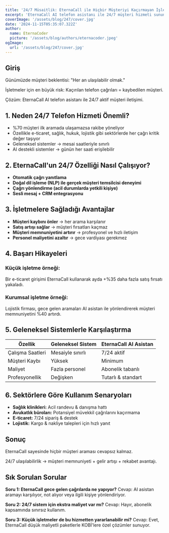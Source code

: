 ```yaml
---
title: '24/7 Müsaitlik: EternaCall ile Hiçbir Müşteriyi Kaçırmayan İşletmeler'
excerpt: 'EternaCall AI telefon asistanı ile 24/7 müşteri hizmeti sunun. Hiçbir çağrıyı kaçırmadan müşteri kaybını önleyin, satışlarınızı artırın ve profesyonel iletişim sağlayın.'
coverImage: '/assets/blog/247/cover.jpg'
date: '2024-11-15T05:35:07.322Z'
author:
  name: EternaCoder
  picture: '/assets/blog/authors/eternacoder.jpeg'
ogImage:
  url: '/assets/blog/247/cover.jpg'
---
```


## Giriş

Günümüzde müşteri beklentisi: "Her an ulaşılabilir olmak."

İşletmeler için en büyük risk: Kaçırılan telefon çağrıları = kaybedilen müşteri.

Çözüm: EternaCall AI telefon asistanı ile 24/7 aktif müşteri iletişimi.

## 1. Neden 24/7 Telefon Hizmeti Önemli?

- %70 müşteri ilk aramada ulaşamazsa rakibe yöneliyor
- Özellikle e-ticaret, sağlık, hukuk, lojistik gibi sektörlerde her çağrı kritik değer taşıyor
- Geleneksel sistemler → mesai saatleriyle sınırlı
- AI destekli sistemler → günün her saati erişilebilir

## 2. EternaCall'un 24/7 Özelliği Nasıl Çalışıyor?

- **Otomatik çağrı yanıtlama**
- **Doğal dil işleme (NLP) ile gerçek müşteri temsilcisi deneyimi**
- **Çağrı yönlendirme (acil durumlarda yetkili kişiye)**
- **Sesli mesaj + CRM entegrasyonu**

## 3. İşletmelere Sağladığı Avantajlar

- **Müşteri kaybını önler** → her arama karşılanır
- **Satış artışı sağlar** → müşteri fırsatları kaçmaz
- **Müşteri memnuniyetini artırır** → profesyonel ve hızlı iletişim
- **Personel maliyetini azaltır** → gece vardiyası gerekmez

## 4. Başarı Hikayeleri

### Küçük işletme örneği:
Bir e-ticaret girişimi EternaCall kullanarak ayda +%35 daha fazla satış fırsatı yakaladı.

### Kurumsal işletme örneği:
Lojistik firması, gece gelen aramaları AI asistan ile yönlendirerek müşteri memnuniyetini %40 artırdı.

## 5. Geleneksel Sistemlerle Karşılaştırma

| Özellik | Geleneksel Sistem | EternaCall AI Asistan |
|---------|-------------------|----------------------|
| Çalışma Saatleri | Mesaiyle sınırlı | 7/24 aktif |
| Müşteri Kaybı | Yüksek | Minimum |
| Maliyet | Fazla personel | Abonelik tabanlı |
| Profesyonellik | Değişken | Tutarlı & standart |

## 6. Sektörlere Göre Kullanım Senaryoları

- **Sağlık klinikleri:** Acil randevu & danışma hattı
- **Avukatlık büroları:** Potansiyel müvekkil çağrılarını kaçırmama
- **E-ticaret:** 7/24 sipariş & destek
- **Lojistik:** Kargo & nakliye talepleri için hızlı yanıt

## Sonuç

EternaCall sayesinde hiçbir müşteri araması cevapsız kalmaz.

24/7 ulaşılabilirlik → müşteri memnuniyeti + gelir artışı + rekabet avantajı.

## Sık Sorulan Sorular

**Soru 1: EternaCall gece gelen çağrılarda ne yapıyor?**
Cevap: AI asistan aramayı karşılıyor, not alıyor veya ilgili kişiye yönlendiriyor.

**Soru 2: 24/7 sistem için ekstra maliyet var mı?**
Cevap: Hayır, abonelik kapsamında sınırsız kullanım.

**Soru 3: Küçük işletmeler de bu hizmetten yararlanabilir mi?**
Cevap: Evet, EternaCall düşük maliyetli paketlerle KOBİ'lere özel çözümler sunuyor.